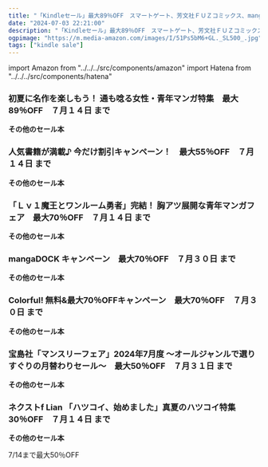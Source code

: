 ```yaml
---
title: "「Kindleセール」最大89％OFF　スマートゲート、芳文社ＦＵＺコミックス、mangaDOCK、アイエムエーColorful!"
date: "2024-07-03 22:21:00"
description: "「Kindleセール」最大89％OFF　スマートゲート、芳文社ＦＵＺコミックス、mangaDOCK、アイエムエーColorful!"
ogpimage: "https://m.media-amazon.com/images/I/51Ps5bM6+GL._SL500_.jpg"
tags: ["kindle sale"]
---
```

import Amazon from "../../../src/components/amazon"
import Hatena from "../../../src/components/hatena"





### 初夏に名作を楽しもう！ 通も唸る女性・青年マンガ特集　最大89％OFF　７月１４日 まで


<Amazon asin="B0CQKFQHDJ" />



<Amazon asin="B0CQKVR5WM" />



<Amazon asin="B0CQKGMD65" />


**その他のセール本**

<Hatena src="https://kyukyunyorituryo.github.io/kindle_sale/20240714s42324/" title=""/>

### 人気書籍が満載♪ 今だけ割引キャンペーン！　最大55％OFF　７月１４日 まで


<Amazon asin="B09RWQS7LZ" />



<Amazon asin="B09RWRSZ8X" />



<Amazon asin="B09RWS1S3V" />


**その他のセール本**

<Hatena src="https://kyukyunyorituryo.github.io/kindle_sale/20240714s42288/" title=""/>

### 「Ｌｖ１魔王とワンルーム勇者」完結！ 胸アツ展開な青年マンガフェア　最大70％OFF　７月１４日 まで


<Amazon asin="B0CQ86BNBW" />



<Amazon asin="B09YY6QRDL" />


<Amazon asin="B0B6FJNK7J" />


**その他のセール本**

<Hatena src="https://kyukyunyorituryo.github.io/kindle_sale/20240714s42309/" title=""/>

### mangaDOCK キャンペーン　最大70％OFF　７月３０日 まで

<Amazon asin="B0CCXWJX8T" />


<Amazon asin="B0B28QQMMH" />


<Amazon asin="B09WMLDPXG" />


**その他のセール本**

<Hatena src="https://kyukyunyorituryo.github.io/kindle_sale/20240730s42297/" title=""/>

### Colorful! 無料&最大70％OFFキャンペーン　最大70％OFF　７月３０日 まで

<Amazon asin="B084VH8D2Q" />


<Amazon asin="B0CYTKHDQT" />


<Amazon asin="B0CWKXXM3S" />


**その他のセール本**

<Hatena src="https://kyukyunyorituryo.github.io/kindle_sale/20240730s42294/" title=""/>

### 宝島社「マンスリーフェア」2024年7月度 ～オールジャンルで選りすぐりの月替わりセール～　最大50％OFF　７月３１日 まで

<Amazon asin="B08QD8TNLZ" />


<Amazon asin="B0CJHMQ8FC" />


<Amazon asin="B0BVSSYKG9" />


**その他のセール本**

<Hatena src="https://kyukyunyorituryo.github.io/kindle_sale/20240731s42295/" title=""/>

### ネクストf Lian 「ハツコイ、始めました」真夏のハツコイ特集　30％OFF　７月１４日 まで

<Amazon asin="B06X9RMTZT" />


<Amazon asin="B06X9RK3NT" />


<Amazon asin="B06X9V622F" />


**その他のセール本**

<Hatena src="https://kyukyunyorituryo.github.io/kindle_sale/20240714s42291/" title=""/>

7/14まで最大50％OFF
<Amazon asin="B0CBMGDG8Y" />
<Amazon asin="B0BN1YHBM5" />
<Amazon asin="B0B1J8KBVK" />

<Amazon asin="B0CTC1396W" />


